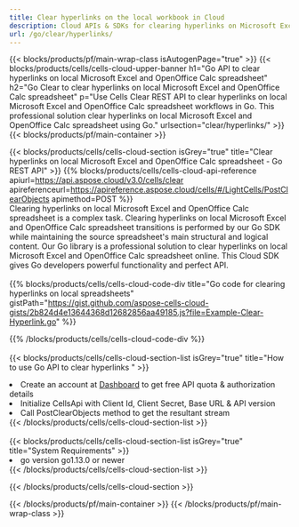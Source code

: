 ```yaml
---
title: Clear hyperlinks on the local workbook in Cloud 
description: Cloud APIs & SDKs for clearing hyperlinks on Microsoft Excel & OpenOffice Calc. Clear hyperlinks on local spreadsheets by the Cells Cloud API. SDK support kinds of development languages. They include Android, C#, Go, Java, NodeJS, Perl, PHP, Python, Ruby, and swift. 
url: /go/clear/hyperlinks/
---
```



{{< blocks/products/pf/main-wrap-class isAutogenPage="true" >}}
{{< blocks/products/cells/cells-cloud-upper-banner h1="Go API to clear hyperlinks on local Microsoft Excel and OpenOffice Calc spreadsheet" h2="Go Clear to clear hyperlinks on local Microsoft Excel and OpenOffice Calc spreadsheet" p="Use Cells Clear REST API to clear hyperlinks on local Microsoft Excel and OpenOffice Calc spreadsheet workflows in Go. This professional solution clear hyperlinks on local Microsoft Excel and OpenOffice Calc spreadsheet using Go." urlsection="clear/hyperlinks/" >}}
{{< blocks/products/pf/main-container >}}

{{< blocks/products/cells/cells-cloud-section isGrey="true"  title="Clear hyperlinks on local Microsoft Excel and OpenOffice Calc spreadsheet - Go REST API" >}}
{{% blocks/products/cells/cells-cloud-api-reference  apiurl=https://api.aspose.cloud/v3.0/cells/clear  apireferenceurl=https://apireference.aspose.cloud/cells/#/LightCells/PostClearObjects  apimethod=POST %}}
<br/>
Clearing hyperlinks on local Microsoft Excel and OpenOffice Calc spreadsheet is a complex task. Clearing hyperlinks on local Microsoft Excel and OpenOffice Calc spreadsheet transitions is performed by our Go SDK while maintaining the source spreadsheet's main structural and logical content. Our Go library is a professional solution to clear hyperlinks on local Microsoft Excel and OpenOffice Calc spreadsheet online. This Cloud SDK gives Go developers powerful functionality and perfect API.
<br/>
<br/>
{{% blocks/products/cells/cells-cloud-code-div title="Go code for clearing hyperlinks on local spreadsheets" gistPath="https://gist.github.com/aspose-cells-cloud-gists/2b824d4e13644368d12682856aa49185.js?file=Example-Clear-Hyperlink.go" %}}
  
{{% /blocks/products/cells/cells-cloud-code-div  %}}
<br/>
<br/>
{{< blocks/products/cells/cells-cloud-section-list isGrey="true"  title="How to use Go API to clear hyperlinks " >}}
<li>Create an account at <a href="https://dashboard.aspose.cloud/">Dashboard</a> to get free API quota & authorization details</li>
<li>Initialize CellsApi with Client Id, Client Secret, Base URL & API version</li>
<li>Call PostClearObjects method to get the resultant stream</li>
{{< /blocks/products/cells/cells-cloud-section-list >}}
<br/>
<br/>
{{< blocks/products/cells/cells-cloud-section-list isGrey="true"  title="System Requirements" >}}
<li>go version go1.13.0 or newer</li>
{{< /blocks/products/cells/cells-cloud-section-list >}}

{{< /blocks/products/cells/cells-cloud-section >}}

{{< /blocks/products/pf/main-container >}}
{{< /blocks/products/pf/main-wrap-class >}}
